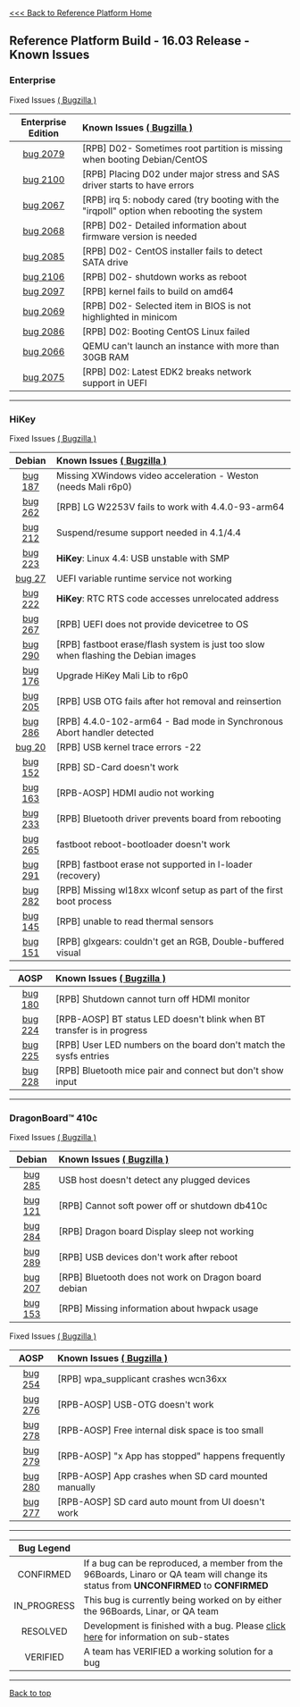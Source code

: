 [<<< Back to Reference Platform Home](https://github.com/96boards/documentation/wiki/Reference-Platform-Home)

## Reference Platform Build - 16.03 Release - Known Issues

### Enterprise

Fixed Issues
<a href="https://bugs.linaro.org/buglist.cgi?bug_status=RESOLVED&bug_status=VERIFIED&component=Enterprise&list_id=8645&product=Reference%20Platforms&query_format=advanced&version=16.03" target="_blank">( Bugzilla )</a>

|  Enterprise Edition   | Known Issues  <a href="https://bugs.linaro.org/buglist.cgi?bug_status=CONFIRMED&bug_status=IN_PROGRESS&component=Enterprise&list_id=8646&product=Reference%20Platforms&query_format=advanced&version=16.03" target="_blank">( Bugzilla )</a> |
|:-----:|:-----|
|[bug 2079](https://bugs.linaro.org/show_bug.cgi?id=2079)| [RPB] D02- Sometimes root partition is missing when booting Debian/CentOS|
|[bug 2100](https://bugs.linaro.org/show_bug.cgi?id=2100)| [RPB] Placing D02 under major stress and SAS driver starts to have errors|
|[bug 2067](https://bugs.linaro.org/show_bug.cgi?id=2067)| [RPB] irq 5: nobody cared (try booting with the "irqpoll" option when rebooting the system|
|[bug 2068](https://bugs.linaro.org/show_bug.cgi?id=2068)| [RPB] D02- Detailed information about firmware version is needed|
|[bug 2085](https://bugs.linaro.org/show_bug.cgi?id=2085)| [RPB] D02- CentOS installer fails to detect SATA drive|
|[bug 2106](https://bugs.linaro.org/show_bug.cgi?id=2206)| [RPB] D02- shutdown works as reboot|
|[bug 2097](https://bugs.linaro.org/show_bug.cgi?id=2097)| [RPB] kernel fails to build on amd64|
|[bug 2069](https://bugs.linaro.org/show_bug.cgi?id=2069)| [RPB] D02- Selected item in BIOS is not highlighted in minicom|
|[bug 2086](https://bugs.linaro.org/show_bug.cgi?id=2086)| [RPB] D02: Booting CentOS Linux failed|
|[bug 2066](https://bugs.linaro.org/show_bug.cgi?id=2066)| QEMU can't launch an instance with more than 30GB RAM|
|[bug 2075](https://bugs.linaro.org/show_bug.cgi?id=2075)| [RPB] D02: Latest EDK2 breaks network support in UEFI|

***

### HiKey

Fixed Issues <a href="https://bugs.96boards.org/buglist.cgi?bug_status=RESOLVED&bug_status=VERIFIED&classification=Consumer%20Edition%20Boards&list_id=1613&product=HiKey&query_format=advanced&target_milestone=Reference%20Software%20Platform%20-%2016.03" target="_blank">( Bugzilla )</a>

| Debian    | Known Issues  <a href="https://bugs.96boards.org/buglist.cgi?bug_status=CONFIRMED&bug_status=IN_PROGRESS&classification=Consumer%20Edition%20Boards&component=ARM%20Trusted%20Firmware&component=Debian&component=default&component=Documentation&component=Graphics&component=Linux%20Kernel&component=OPTEE&component=U-Boot&component=UEFI&component=USB%20Tools&component=Utilities&component=WIFI&list_id=1615&product=HiKey&query_format=advanced&version=RPB%2015.12&version=RPB%2016.03&version=RPB%2016.06" target="_blank">( Bugzilla )</a>   |
|:-----:|:-----|
|[bug 187](https://bugs.96boards.org/show_bug.cgi?id=187)| Missing XWindows video acceleration - Weston (needs Mali r6p0)|
|[bug 262](https://bugs.96boards.org/show_bug.cgi?id=262)| [RPB] LG W2253V fails to work with 4.4.0-93-arm64|
|[bug 212](https://bugs.96boards.org/show_bug.cgi?id=212)| Suspend/resume support needed in 4.1/4.4|
[bug 223](https://bugs.96boards.org/show_bug.cgi?id=223)| **HiKey**: Linux 4.4: USB unstable with SMP|
|[bug 27](https://bugs.96boards.org/show_bug.cgi?id=27)| UEFI variable runtime service not working|
|[bug 222](https://bugs.96boards.org/show_bug.cgi?id=222)| **HiKey**: RTC RTS code accesses unrelocated address|
|[bug 267](https://bugs.96boards.org/show_bug.cgi?id=267)| [RPB] UEFI does not provide devicetree to OS|
|[bug 290](https://bugs.96boards.org/show_bug.cgi?id=290)| [RPB] fastboot erase/flash system is just too slow when flashing the Debian images|
|[bug 176](https://bugs.96boards.org/show_bug.cgi?id=176)| Upgrade HiKey Mali Lib to r6p0|
|[bug 205](https://bugs.96boards.org/show_bug.cgi?id=205)| [RPB] USB OTG fails after hot removal and reinsertion|
|[bug 286](https://bugs.96boards.org/show_bug.cgi?id=286)| [RPB] 4.4.0-102-arm64 - Bad mode in Synchronous Abort handler detected|
|[bug 20](https://bugs.96boards.org/show_bug.cgi?id=20)| [RPB] USB kernel trace errors -22|
|[bug 152](https://bugs.96boards.org/show_bug.cgi?id=152)| [RPB] SD-Card doesn't work|
|[bug 163](https://bugs.96boards.org/show_bug.cgi?id=163)| [RPB-AOSP] HDMI audio not working|
|[bug 233](https://bugs.96boards.org/show_bug.cgi?id=233)| [RPB] Bluetooth driver prevents board from rebooting|
|[bug 265](https://bugs.96boards.org/show_bug.cgi?id=265)| fastboot reboot-bootloader doesn't work|
|[bug 291](https://bugs.96boards.org/show_bug.cgi?id=291)| [RPB] fastboot erase not supported in l-loader (recovery)|
|[bug 282](https://bugs.96boards.org/show_bug.cgi?id=282)| [RPB] Missing wl18xx wlconf setup as part of the first boot process|
|[bug 145](https://bugs.96boards.org/show_bug.cgi?id=145)| [RPB] unable to read thermal sensors|
|[bug 151](https://bugs.96boards.org/show_bug.cgi?id=151)| [RPB] glxgears: couldn't get an RGB, Double-buffered visual|

| AOSP     | Known Issues   <a href="https://bugs.96boards.org/buglist.cgi?bug_status=CONFIRMED&bug_status=IN_PROGRESS&classification=Consumer%20Edition%20Boards&component=AOSP&list_id=1617&product=HiKey&query_format=advanced&version=RPB%2015.12&version=RPB%2016.03&version=RPB%2016.06" target="_blank">( Bugzilla )</a>  |
|:-----:|:------|
|[bug 180](https://bugs.96boards.org/show_bug.cgi?id=180)| [RPB] Shutdown cannot turn off HDMI monitor|
|[bug 224](https://bugs.96boards.org/show_bug.cgi?id=224)| [RPB-AOSP] BT status LED doesn't blink when BT transfer is in progress|
|[bug 225](https://bugs.96boards.org/show_bug.cgi?id=225)| [RPB] User LED numbers on the board don't match the sysfs entries|
|[bug 228](https://bugs.96boards.org/show_bug.cgi?id=228)| [RPB] Bluetooth mice pair and connect but don't show input|

***

### DragonBoard™ 410c

Fixed Issues
<a href="https://bugs.96boards.org/buglist.cgi?bug_status=RESOLVED&bug_status=VERIFIED&classification=Consumer%20Edition%20Boards&component=Android&component=Bootloader%20%2F%20Firmware&component=Documentation&component=Kernel&component=OpenEmbedded%20%2F%20Yocto&component=Tools%20%2F%20Installer&component=Ubuntu%20%2F%20Debian&list_id=1623&product=Dragonboard%20410c&query_format=advanced&resolution=---&resolution=FIXED&resolution=INVALID&resolution=WONTFIX&resolution=WORKSFORME&resolution=NON%20REPRODUCIBLE&version=RPB%2016.03" target="_blank">( Bugzilla )</a>

| Debian | Known Issues <a href="https://bugs.96boards.org/buglist.cgi?bug_status=CONFIRMED&bug_status=IN_PROGRESS&classification=Consumer%20Edition%20Boards&component=Android&component=Bootloader%20%2F%20Firmware&component=Documentation&component=Kernel&component=OpenEmbedded%20%2F%20Yocto&component=Tools%20%2F%20Installer&component=Ubuntu%20%2F%20Debian&list_id=1620&product=Dragonboard%20410c&query_format=advanced&resolution=---&version=RPB%2015.12&version=RPB%2016.03" target="_blank">( Bugzilla )</a>|
|:-------:|:---------|
| [bug 285](https://bugs.96boards.org/show_bug.cgi?id=285) | USB host doesn't detect any plugged devices |
| [bug 121](https://bugs.96boards.org/show_bug.cgi?id=121) | [RPB] Cannot soft power off or shutdown db410c |
| [bug 284](https://bugs.96boards.org/show_bug.cgi?id=284) | [RPB] Dragon board Display sleep not working |
| [bug 289](https://bugs.96boards.org/show_bug.cgi?id=289) | [RPB] USB devices don't work after reboot |
| [bug 207](https://bugs.96boards.org/show_bug.cgi?id=207) | [RPB] Bluetooth does not work on Dragon board debian |
| [bug 153](https://bugs.96boards.org/show_bug.cgi?id=153) | [RPB] Missing information about hwpack usage|


Fixed Issues
<a href="https://bugs.96boards.org/buglist.cgi?bug_status=RESOLVED&bug_status=VERIFIED&classification=Consumer%20Edition%20Boards&component=AOSP&list_id=1621&product=Dragonboard%20410c&query_format=advanced&version=RPB%2016.03" target="_blank">( Bugzilla )</a>


| AOSP | Known Issues <a href="https://bugs.96boards.org/buglist.cgi?bug_status=CONFIRMED&bug_status=IN_PROGRESS&classification=Consumer%20Edition%20Boards&component=AOSP&list_id=1619&product=Dragonboard%20410c&query_format=advanced&resolution=---&version=RPB%2015.12&version=RPB%2016.03" target="_blank">( Bugzilla )</a> |
|:----------:|:-----------|
| [bug 254](https://bugs.96boards.org/show_bug.cgi?id=254) |  [RPB] wpa_supplicant crashes wcn36xx |
| [bug 276](https://bugs.96boards.org/show_bug.cgi?id=276) | [RPB-AOSP] USB-OTG doesn't work |
| [bug 278](https://bugs.96boards.org/show_bug.cgi?id=278) | [RPB-AOSP] Free internal disk space is too small |
| [bug 279](https://bugs.96boards.org/show_bug.cgi?id=279) | [RPB-AOSP] "x App has stopped" happens frequently |
| [bug 280](https://bugs.96boards.org/show_bug.cgi?id=280) | [RPB-AOSP] App crashes when SD card mounted manually |
| [bug 277](https://bugs.96boards.org/show_bug.cgi?id=277) | [RPB-AOSP] SD card auto mount from UI doesn't work |


***



| Bug Legend   |        |
|:-----:|:-------|
| CONFIRMED      | If a bug can be reproduced, a member from the 96Boards, Linaro or QA team will change its status from **UNCONFIRMED** to **CONFIRMED** |
| IN_PROGRESS    |  This bug is currently being worked on by either the 96Boards, Linar, or QA team    |
|   RESOLVED  | Development is finished with a bug. Please [click here](https://wiki.documentfoundation.org/QA/Bugzilla/Fields/Status/RESOLVED) for information on sub-states  |
| VERIFIED | A team has VERIFIED a working solution for a bug |

***

[Back to top](https://github.com/96boards/documentation/wiki/RPB-16.03-Known-Issues)